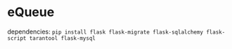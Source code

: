 # eQueue

dependencies:
`pip install flask flask-migrate flask-sqlalchemy flask-script tarantool flask-mysql`
